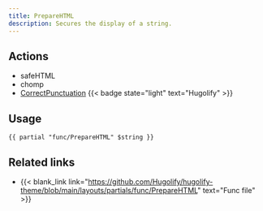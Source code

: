 ```yaml
---
title: PrepareHTML
description: Secures the display of a string.
---
```


## Actions

- safeHTML
- chomp
- [CorrectPunctuation](../correctpunctuation/) {{< badge state="light" text="Hugolify" >}}

## Usage

```go-html-template
{{ partial "func/PrepareHTML" $string }}
```

## Related links

- {{< blank_link link="https://github.com/Hugolify/hugolify-theme/blob/main/layouts/partials/func/PrepareHTML" text="Func file" >}}
